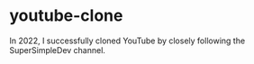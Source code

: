 # youtube-clone

In 2022, I successfully cloned YouTube by closely following the SuperSimpleDev channel.
